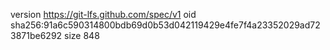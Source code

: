 version https://git-lfs.github.com/spec/v1
oid sha256:91a6c590314800bdb69d0b53d042119429e4fe7f4a23352029ad723871be6292
size 848
